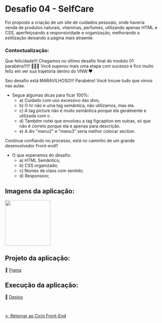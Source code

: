# Desafio 04 - SelfCare

Foi proposto a criação de um site de cuidados pessoais, onde haveria venda de produtos naturais, vitaminas, perfumes, utilizando apenas HTML e CSS, aperfeiçoando a responsividade e organização, melhorando a estilização deixando a página mais atraente.

### Contextualização:

Que felicidade!!! Chegamos no último desafio final do modulo 01 parabéns!!!!! 🥳🥳🥳
Você superou mais uma etapa com sucesso e fico muito feliz em ver sua trajetória dentro do VNW.❤

Seu desafio está MARAVILHOSO!!! Parabéns! Você trouxe tudo que vimos nas aulas.
- Segue algumas dicas para ficar 100%:
  - a) Cuidado com uso excessivo das divs;
  - b) O hr não e uma tag semântica, não utilizamos, mas ela.
  - c) A tag picture não é muito semântica porque ela geralmente e utilizada com o  <source>.
  - d) Também notei que envolveu a tag figcaption em outras, só que não é correto porque ela e apenas para descrição.
  - e) A div "menu2" e "menu3" seria melhor colocar section.

Continue confiando no processo, está no caminho de um grande desenvolvedor Front-end!!
- O que esperamos do desafio:
  - a) HTML Semântico;
  - b) CSS organizado;
  - c) Nomes de class com sentido;
  - d) Responsivo;

## Imagens da aplicação:

<div align="left">
 <img src="https://i.imgur.com/e7LtAiH.png" height="150" />
</div>

## Projeto da aplicação:

📌 [Figma](https://www.figma.com/design/gBNUzUtLnts1Tm29WO2YNk/Desafio-Final-(Copy)?m=auto&fuid=1095694482153874605)

## Execução da aplicação:

📌 [Deploy]()

 <br>
 
[<- Retornar ao Ciclo Front-End](https://github.com/GilvanPOliveira/VaiNaWeb/tree/main/CicloFrontEnd)

